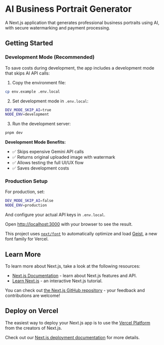 # AI Business Portrait Generator

A Next.js application that generates professional business portraits using AI, with secure watermarking and payment processing.

## Getting Started

### Development Mode (Recommended)

To save costs during development, the app includes a development mode that skips AI API calls:

1. Copy the environment file:
```bash
cp env.example .env.local
```

2. Set development mode in `.env.local`:
```bash
DEV_MODE_SKIP_AI=true
NODE_ENV=development
```

3. Run the development server:
```bash
pnpm dev
```

**Development Mode Benefits:**
- ✅ Skips expensive Gemini API calls
- ✅ Returns original uploaded image with watermark
- ✅ Allows testing the full UI/UX flow
- ✅ Saves development costs

### Production Setup

For production, set:
```bash
DEV_MODE_SKIP_AI=false
NODE_ENV=production
```

And configure your actual API keys in `.env.local`.

Open [http://localhost:3000](http://localhost:3000) with your browser to see the result.

This project uses [`next/font`](https://nextjs.org/docs/app/building-your-application/optimizing/fonts) to automatically optimize and load [Geist](https://vercel.com/font), a new font family for Vercel.

## Learn More

To learn more about Next.js, take a look at the following resources:

- [Next.js Documentation](https://nextjs.org/docs) - learn about Next.js features and API.
- [Learn Next.js](https://nextjs.org/learn) - an interactive Next.js tutorial.

You can check out [the Next.js GitHub repository](https://github.com/vercel/next.js) - your feedback and contributions are welcome!

## Deploy on Vercel

The easiest way to deploy your Next.js app is to use the [Vercel Platform](https://vercel.com/new?utm_medium=default-template&filter=next.js&utm_source=create-next-app&utm_campaign=create-next-app-readme) from the creators of Next.js.

Check out our [Next.js deployment documentation](https://nextjs.org/docs/app/building-your-application/deploying) for more details.
